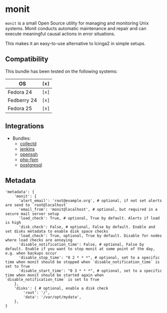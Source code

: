 # monit

`monit` is a small Open Source utility for managing and monitoring Unix systems. Monit conducts automatic maintenance and repair and can execute meaningful causal actions in error situations.

This makes it an easy-to-use alternative to Icinga2 in simple setups.

## Compatibility

This bundle has been tested on the following systems:

| OS          | `[x]` |
| ----------- | ----- |
| Fedora 24   | `[x]` |
| Fedberry 24 | `[x]` |
| Fedora 25   | `[x]` |

## Integrations

* Bundles:
  * [collectd](https://github.com/rullmann/bundlewrap-collectd)
  * [jenkins](https://github.com/rullmann/bundlewrap-jenkins)
  * [openssh](https://github.com/rullmann/bundlewrap-openssh)
  * [php-fpm](https://github.com/rullmann/bundlewrap-php)
  * [postgresql](https://github.com/rullmann/bundlewrap-postgresql)

## Metadata

    'metadata': {
        'monit': {
          'alert_email': 'root@example.org', # optional, if not set alerts are send to `root@localhost`
          'email_from': 'monit@localhost', # optional, but required in a secure mail server setup
          'load_check': True, # optional, True by default. Alerts if load is high
          'disk_check': False, # optional, False by default. Enable and set disks metadata to enable disk space checks
          'load_check': True, optional, True by default. Disable for nodes where load checks are annoying
          'disable_notification_time': False, # optional, False by default. Enable if you want to stop monit at some point of the day, e.g. when backups occur
          'disable_stop_time': "0 2 * * *", # optional, set to a specific time when monit should be stopped when `disable_notification_time` is set to True
          'disable_start_time': "0 3 * * *", # optional, set to a specific time when monit should be started again when `disable_notification_time` is set to True
        },
        'disks': { # optional, enable a disk check
            'root': '/',
            'data': '/var/opt/mydata',
        },
    }
